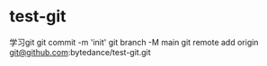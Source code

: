# test-git
学习git
git commit -m 'init'
git branch -M main
git remote add origin git@github.com:bytedance/test-git.git
